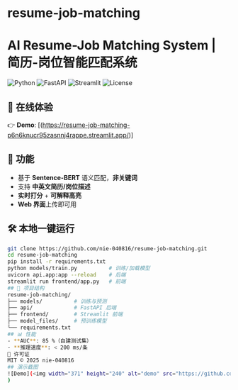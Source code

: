 # resume-job-matching
# AI Resume-Job Matching System | 简历-岗位智能匹配系统

![Python](https://img.shields.io/badge/Python-3.10-blue)
![FastAPI](https://img.shields.io/badge/FastAPI-0.119-green)
![Streamlit](https://img.shields.io/badge/Streamlit-1.50-red)
![License](https://img.shields.io/badge/license-MIT-green)

## 🚀 在线体验
👉 **Demo**: [(https://resume-job-matching-p6n6knucr95zasnnj4rappe.streamlit.app/)]

## 📌 功能
- 基于 **Sentence-BERT** 语义匹配，**非关键词**
- 支持 **中英文简历/岗位描述**
- **实时打分** + **可解释高亮**
- **Web 界面**上传即可用

## 🛠️ 本地一键运行
```bash
git clone https://github.com/nie-040816/resume-job-matching.git
cd resume-job-matching
pip install -r requirements.txt
python models/train.py          # 训练/加载模型
uvicorn api.app:app --reload    # 后端
streamlit run frontend/app.py   # 前端
## 📁 项目结构
resume-job-matching/
├── models/          # 训练与预测
├── api/             # FastAPI 后端
├── frontend/        # Streamlit 前端
├── model_files/     # 预训练模型
└── requirements.txt
## 📊 性能
- **AUC**: 85 %（自建测试集）
- **推理速度**: < 200 ms/条
📄 许可证
MIT © 2025 nie-040816
## 演示截图
![Demo](<img width="371" height="240" alt="demo" src="https://github.com/user-attachments/assets/7bde041d-5273-4c0c-83b4-7fd9e76a9310" />
)

